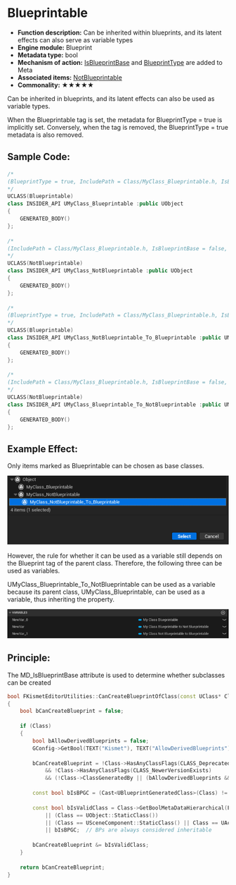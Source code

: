 # Blueprintable

- **Function description:** Can be inherited within blueprints, and its latent effects can also serve as variable types
- **Engine module:** Blueprint
- **Metadata type:** bool
- **Mechanism of action:** [IsBlueprintBase](../../../../Meta/Blueprint/IsBlueprintBase.md) and [BlueprintType](../../../../Meta/Blueprint/BlueprintType.md) are added to Meta
- **Associated items:** [NotBlueprintable](../NotBlueprintable.md)
- **Commonality:** ★★★★★

Can be inherited in blueprints, and its latent effects can also be used as variable types.

When the Blueprintable tag is set, the metadata for BlueprintType = true is implicitly set. Conversely, when the tag is removed, the BlueprintType = true metadata is also removed.

## Sample Code:

```cpp
/*
(BlueprintType = true, IncludePath = Class/MyClass_Blueprintable.h, IsBlueprintBase = true, ModuleRelativePath = Class/MyClass_Blueprintable.h)
*/
UCLASS(Blueprintable)
class INSIDER_API UMyClass_Blueprintable :public UObject
{
	GENERATED_BODY()
};

/*
(IncludePath = Class/MyClass_Blueprintable.h, IsBlueprintBase = false, ModuleRelativePath = Class/MyClass_Blueprintable.h)
*/
UCLASS(NotBlueprintable)
class INSIDER_API UMyClass_NotBlueprintable :public UObject
{
	GENERATED_BODY()
};

/*
(BlueprintType = true, IncludePath = Class/MyClass_Blueprintable.h, IsBlueprintBase = true, ModuleRelativePath = Class/MyClass_Blueprintable.h)
*/
UCLASS(Blueprintable)
class INSIDER_API UMyClass_NotBlueprintable_To_Blueprintable :public UMyClass_NotBlueprintable
{
	GENERATED_BODY()
};

/*
(IncludePath = Class/MyClass_Blueprintable.h, IsBlueprintBase = false, ModuleRelativePath = Class/MyClass_Blueprintable.h)
*/
UCLASS(NotBlueprintable)
class INSIDER_API UMyClass_Blueprintable_To_NotBlueprintable :public UMyClass_Blueprintable
{
	GENERATED_BODY()
};
```

## Example Effect:

Only items marked as Blueprintable can be chosen as base classes.

![Untitled](Untitled.png)

However, the rule for whether it can be used as a variable still depends on the Blueprint tag of the parent class. Therefore, the following three can be used as variables.

UMyClass_Blueprintable_To_NotBlueprintable can be used as a variable because its parent class, UMyClass_Blueprintable, can be used as a variable, thus inheriting the property.

![Untitled](Untitled%201.png)

## Principle:

The MD_IsBlueprintBase attribute is used to determine whether subclasses can be created

```cpp
bool FKismetEditorUtilities::CanCreateBlueprintOfClass(const UClass* Class)
{
	bool bCanCreateBlueprint = false;

	if (Class)
	{
		bool bAllowDerivedBlueprints = false;
		GConfig->GetBool(TEXT("Kismet"), TEXT("AllowDerivedBlueprints"), /*out*/ bAllowDerivedBlueprints, GEngineIni);

		bCanCreateBlueprint = !Class->HasAnyClassFlags(CLASS_Deprecated)
			&& !Class->HasAnyClassFlags(CLASS_NewerVersionExists)
			&& (!Class->ClassGeneratedBy || (bAllowDerivedBlueprints && !IsClassABlueprintSkeleton(Class)));

		const bool bIsBPGC = (Cast<UBlueprintGeneratedClass>(Class) != nullptr);

		const bool bIsValidClass = Class->GetBoolMetaDataHierarchical(FBlueprintMetadata::MD_IsBlueprintBase)
			|| (Class == UObject::StaticClass())
			|| (Class == USceneComponent::StaticClass() || Class == UActorComponent::StaticClass())
			|| bIsBPGC;  // BPs are always considered inheritable

		bCanCreateBlueprint &= bIsValidClass;
	}

	return bCanCreateBlueprint;
}
```